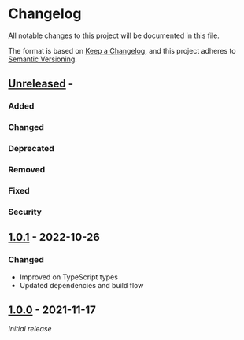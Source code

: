 # Changelog
All notable changes to this project will be documented in this file.

The format is based on [Keep a Changelog](https://keepachangelog.com/en/1.0.0/),
and this project adheres to [Semantic Versioning](https://semver.org/spec/v2.0.0.html).

## [Unreleased] -

### Added
### Changed
### Deprecated
### Removed
### Fixed
### Security

## [1.0.1] - 2022-10-26

### Changed

- Improved on TypeScript types
- Updated dependencies and build flow


## [1.0.0] - 2021-11-17

_Initial release_

[unreleased]: https://github.com/konfirm/emitter/compare/v1.0.1...HEAD
[1.0.1]: https://github.com/konfirm/emitter/compare/v1.0.0...v1.0.1
[1.0.0]: https://github.com/konfirm/emitter/releases/tag/v1.0.0